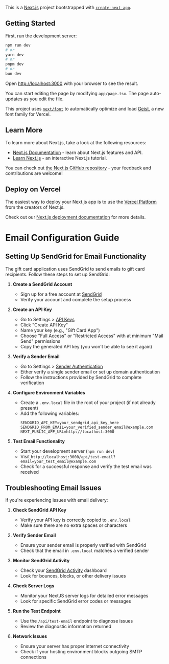 This is a [Next.js](https://nextjs.org) project bootstrapped with [`create-next-app`](https://nextjs.org/docs/app/api-reference/cli/create-next-app).

## Getting Started

First, run the development server:

```bash
npm run dev
# or
yarn dev
# or
pnpm dev
# or
bun dev
```

Open [http://localhost:3000](http://localhost:3000) with your browser to see the result.

You can start editing the page by modifying `app/page.tsx`. The page auto-updates as you edit the file.

This project uses [`next/font`](https://nextjs.org/docs/app/building-your-application/optimizing/fonts) to automatically optimize and load [Geist](https://vercel.com/font), a new font family for Vercel.

## Learn More

To learn more about Next.js, take a look at the following resources:

- [Next.js Documentation](https://nextjs.org/docs) - learn about Next.js features and API.
- [Learn Next.js](https://nextjs.org/learn) - an interactive Next.js tutorial.

You can check out [the Next.js GitHub repository](https://github.com/vercel/next.js) - your feedback and contributions are welcome!

## Deploy on Vercel

The easiest way to deploy your Next.js app is to use the [Vercel Platform](https://vercel.com/new?utm_medium=default-template&filter=next.js&utm_source=create-next-app&utm_campaign=create-next-app-readme) from the creators of Next.js.

Check out our [Next.js deployment documentation](https://nextjs.org/docs/app/building-your-application/deploying) for more details.

# Email Configuration Guide

## Setting Up SendGrid for Email Functionality

The gift card application uses SendGrid to send emails to gift card recipients. Follow these steps to set up SendGrid:

1. **Create a SendGrid Account**
   - Sign up for a free account at [SendGrid](https://signup.sendgrid.com/)
   - Verify your account and complete the setup process

2. **Create an API Key**
   - Go to Settings > [API Keys](https://app.sendgrid.com/settings/api_keys)
   - Click "Create API Key"
   - Name your key (e.g., "Gift Card App")
   - Choose "Full Access" or "Restricted Access" with at minimum "Mail Send" permissions
   - Copy the generated API key (you won't be able to see it again)

3. **Verify a Sender Email**
   - Go to Settings > [Sender Authentication](https://app.sendgrid.com/settings/sender_auth)
   - Either verify a single sender email or set up domain authentication
   - Follow the instructions provided by SendGrid to complete verification

4. **Configure Environment Variables**
   - Create a `.env.local` file in the root of your project (if not already present)
   - Add the following variables:
     ```
     SENDGRID_API_KEY=your_sendgrid_api_key_here
     SENDGRID_FROM_EMAIL=your_verified_sender_email@example.com
     NEXT_PUBLIC_APP_URL=http://localhost:3000
     ```

5. **Test Email Functionality**
   - Start your development server (`npm run dev`)
   - Visit `http://localhost:3000/api/test-email?email=your_test_email@example.com`
   - Check for a successful response and verify the test email was received

## Troubleshooting Email Issues

If you're experiencing issues with email delivery:

1. **Check SendGrid API Key**
   - Verify your API key is correctly copied to `.env.local`
   - Make sure there are no extra spaces or characters
   
2. **Verify Sender Email**
   - Ensure your sender email is properly verified with SendGrid
   - Check that the email in `.env.local` matches a verified sender
   
3. **Monitor SendGrid Activity**
   - Check your [SendGrid Activity](https://app.sendgrid.com/email_activity) dashboard
   - Look for bounces, blocks, or other delivery issues
   
4. **Check Server Logs**
   - Monitor your NextJS server logs for detailed error messages
   - Look for specific SendGrid error codes or messages

5. **Run the Test Endpoint**
   - Use the `/api/test-email` endpoint to diagnose issues
   - Review the diagnostic information returned
   
6. **Network Issues**
   - Ensure your server has proper internet connectivity
   - Check if your hosting environment blocks outgoing SMTP connections
